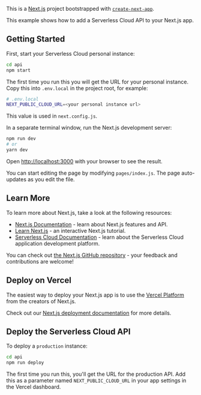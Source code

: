 This is a [Next.js](https://nextjs.org/) project bootstrapped with [`create-next-app`](https://github.com/vercel/next.js/tree/canary/packages/create-next-app).

This example shows how to add a Serverless Cloud API to your Next.js app.

## Getting Started

First, start your Serverless Cloud personal instance:

```bash
cd api
npm start
```

The first time you run this you will get the URL for your personal instance. Copy this into `.env.local` in the project root, for example:

```bash
# .env.local
NEXT_PUBLIC_CLOUD_URL=<your personal instance url>
```

This value is used in `next.config.js`.

In a separate terminal window, run the Next.js development server:

```bash
npm run dev
# or
yarn dev
```

Open [http://localhost:3000](http://localhost:3000) with your browser to see the result.

You can start editing the page by modifying `pages/index.js`. The page auto-updates as you edit the file.

## Learn More

To learn more about Next.js, take a look at the following resources:

- [Next.js Documentation](https://nextjs.org/docs) - learn about Next.js features and API.
- [Learn Next.js](https://nextjs.org/learn) - an interactive Next.js tutorial.
- [Serverless Cloud Documentation](https://www.serverless.com/cloud/docs) - learn about the Serverless Cloud application development platform.

You can check out [the Next.js GitHub repository](https://github.com/vercel/next.js/) - your feedback and contributions are welcome!

## Deploy on Vercel

The easiest way to deploy your Next.js app is to use the [Vercel Platform](https://vercel.com/new?utm_medium=default-template&filter=next.js&utm_source=create-next-app&utm_campaign=create-next-app-readme) from the creators of Next.js.

Check out our [Next.js deployment documentation](https://nextjs.org/docs/deployment) for more details.

## Deploy the Serverless Cloud API

To deploy a `production` instance:

```bash
cd api
npm run deploy
```

The first time you run this, you'll get the URL for the production API. Add this as a parameter named `NEXT_PUBLIC_CLOUD_URL` in your app settings in the Vercel dashboard.
